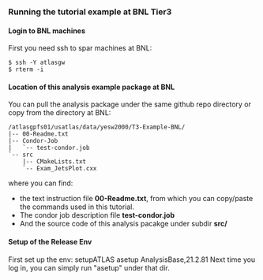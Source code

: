 ### Running the tutorial example at BNL Tier3

#### Login to BNL machines
First you need ssh to spar machines at BNL:
```shell
$ ssh -Y atlasgw
$ rterm -i
```
#### Location of this analysis example package at BNL
You can pull the analysis package under the same github repo directory or copy from the directory at BNL:

```
/atlasgpfs01/usatlas/data/yesw2000/T3-Example-BNL/
|-- 00-Readme.txt
|-- Condor-Job
|   `-- test-condor.job
`-- src
    |-- CMakeLists.txt
    `-- Exam_JetsPlot.cxx
```

where you can find:
- the text instruction file **00-Readme.txt**, from which you can copy/paste the commands used in this tutorial.
- The condor job description file **test-condor.job**
- And the source code of this analysis pacakge under subdir **src/**


#### Setup of the Release Env
First set up the env:
setupATLAS
asetup AnalysisBase,21.2.81
Next time you log in, you can simply run "asetup" under that dir.

